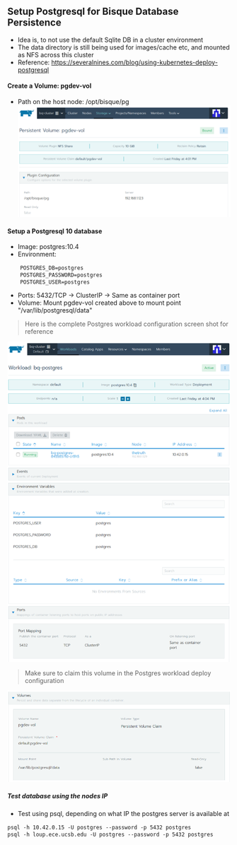 ## Setup Postgresql for Bisque Database Persistence
- Idea is, to not use the default Sqlite DB in a cluster environment
- The data directory is still being used for images/cache etc, and mounted as NFS across this cluster
- Reference: https://severalnines.com/blog/using-kubernetes-deploy-postgresql

#### Create a Volume: pgdev-vol
- Path on the host node: /opt/bisque/pg
![Persistent Storage postgres volume](img/bqranch/rancher_volume_pg.png?raw=true)

#### Setup a Postgresql 10 database 

- Image: postgres:10.4
- Environment:
```
    POSTGRES_DB=postgres
    POSTGRES_PASSWORD=postgres
    POSTGRES_USER=postgres
```
- Ports: 5432/TCP -> ClusterIP -> Same as container port
- Volume: Mount pgdev-vol created above to mount point "/var/lib/postgresql/data"


> Here is the complete Postgres workload configuration screen shot for reference

![Workload postgres](img/bqranch/workload_postgres.png?raw=true)

> Make sure to claim this volume in the Postgres workload deploy configuration

![Workload postgres volume](img/bqranch/workload_postgres_volume.png?raw=true)


##### Test database using the nodes IP
- Test using psql, depending on what IP the postgres server is available at
```
psql -h 10.42.0.15 -U postgres --password -p 5432 postgres
psql -h loup.ece.ucsb.edu -U postgres --password -p 5432 postgres
```
